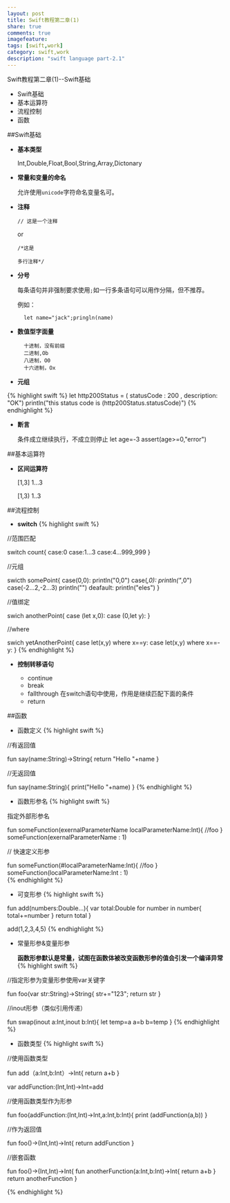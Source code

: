 ```yaml
---
layout: post
title: Swift教程第二章(1)
share: true
comments: true
imagefeature:
tags: [swift,work]
category: swift,work
description: "swift language part-2.1"
---
```


Swift教程第二章(1)--Swift基础
* Swift基础
* 基本运算符
* 流程控制
* 函数


<!--more-->
##Swift基础

* **基本类型**

	Int,Double,Float,Bool,String,Array,Dictonary

* **常量和变量的命名**
	
	允许使用`unicode`字符命名变量名可。
	
* **注释**

	`// 这是一个注释`

	or

	`/*这是`

	`多行注释*/`

* **分号**

	每条语句并非强制要求使用`;`如一行多条语句可以用作分隔，但不推荐。
	
	例如：
	
		let name="jack";pringln(name)

* **数值型字面量**

		十进制，没有前缀
		二进制,Ob
		八进制，O0
		十六进制，Ox

* **元组**

{% highlight swift %}
let http200Status = ( statusCode : 200 , description: "OK")
println("this status code is \(http200Status.statusCode)")
	{%  endhighlight %}


* **断言**

	条件成立继续执行，不成立则停止
	let age=-3
	assert(age>=0,"error")

##基本运算符

* **区间运算符**

	[1,3]	1...3
	
	[1,3)	1..3
		
##流程控制

* **switch**
{% highlight swift %}

	

//范围匹配
	
switch count{
	case:0
	case:1...3
	case:4...999_999
}
	
//元组
	
swicth somePoint{
	case(0,0):
		println("0,0")
	case(_,0):
		println("_,0")
	case(-2...2,-2...3)
		println("")
	deafault:
		println("eles")
}

//值绑定

swich	anotherPoint{
	case (let x,0):
	case (0,let y):
}
	
//where

swich	yetAnotherPoint{
	case let(x,y) where x==y:
	case let(x,y) where x==-y:
}
{%  endhighlight %}

* **控制转移语句**

	- continue
	- break
	- fallthrough
		在switch语句中使用，作用是继续匹配下面的条件
	- return
	
##函数

* 函数定义
{% highlight swift %}

	

//有返回值

fun say(name:String)->String{
	return "Hello "+name
}

//无返回值
	
fun say(name:String){
	print("Hello "+name)
}
{%  endhighlight %}


* 函数形参名
{% highlight swift %}

		

指定外部形参名
		
fun someFunction(exernalParameterName localParameterName:Int){
	//foo
}			
someFunction(exernalParameterName : 1)

//	快速定义形参
	
				
fun someFunction(#localParameterName:Int){
	//foo
}			
someFunction(localParameterName:Int : 1)			
{%  endhighlight %}
	
* 可变形参
{% highlight swift %}

		

fun add(numbers:Double...){
	var total:Double
	for number in number{
		total+=number
	}
	return total
}

add(1,2,3,4,5)
{%  endhighlight %}
		
* 常量形参&变量形参

	**函数形参默认是常量，试图在函数体被改变函数形参的值会引发一个编译异常**
{% highlight swift %}

		
	
//指定形参为变量形参使用var关键字
	
fun foo(var str:String)->String{
	str+="123";
	return str
}

//inout形参（类似引用传递）

fun swap(inout a:Int,inout b:Int){
	let temp=a
	a=b
	b=temp
}
{%  endhighlight %}
		
* 函数类型
{% highlight swift %}

		

//使用函数类型

fun add（a:Int,b:Int）->Int{
	return a+b
}	

var addFunction:(Int,Int)->Int=add
	
//使用函数类型作为形参

fun foo(addFunction:(Int,Int)->Int,a:Int,b:Int){
	print (addFunction(a,b))
}
	
//作为返回值
	
fun foo()->(Int,Int)->Int{
	return addFunction
}
	
//嵌套函数

fun foo()->(Int,Int)->Int{
	fun anotherFunction(a:Int,b:Int)->Int{
		return a+b
	}
	return anotherFunction
}

{%  endhighlight %}
